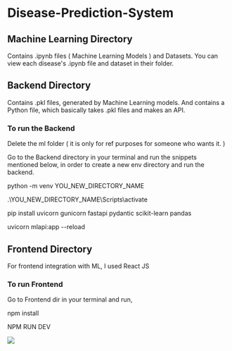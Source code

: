 # Disease-Prediction-System

## Machine Learning Directory
Contains .ipynb files ( Machine Learning Models ) and Datasets.
You can view each disease's .ipynb file and dataset in their folder.

## Backend Directory
Contains .pkl files, generated by Machine Learning models.
And contains a Python file, which basically takes .pkl files and makes an API.

### To run the Backend
Delete the ml folder ( it is only for ref purposes for someone who wants it. )

Go to the Backend directory in your terminal and run the snippets mentioned below, in order to create a new env directory and run the backend.

python -m venv YOU_NEW_DIRECTORY_NAME

.\YOU_NEW_DIRECTORY_NAME\Scripts\activate

pip install uvicorn gunicorn fastapi pydantic scikit-learn pandas
 
uvicorn mlapi:app --reload


## Frontend Directory
For frontend integration with ML, I used React JS

### To run Frontend

Go to Frontend dir in your terminal and run,

npm install

NPM RUN DEV

<img src="https://t.bkit.co/w_64ba1fc5798f2.gif" />
